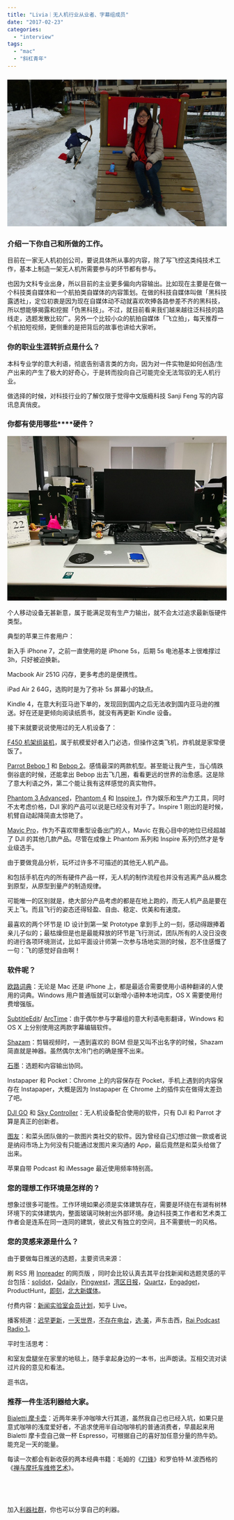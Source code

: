 ```yaml
---
title: "Livia｜无人机行业从业者、字幕组成员"
date: "2017-02-23"
categories: 
  - "interview"
tags: 
  - "mac"
  - "斜杠青年"
---
```


### ![Livia-个人照](/images/93082.jpg)

### **介绍一下你自己和所做的工作。**

目前在一家无人机初创公司，要说具体所从事的内容，除了写飞控这类纯技术工作，基本上制造一架无人机所需要参与的环节都有参与。

也因为文科专业出身，所以目前的主业更多偏向内容输出。比如现在主要是在做一个科技类自媒体和一个航拍类自媒体的内容策划。在做的科技自媒体叫做「黑科技露透社」，定位初衷是因为现在自媒体动不动就喜欢吹捧各路参差不齐的黑科技，所以想能够揭露和挖掘「伪黑科技」。不过，就目前看来我们越来越往泛科技的路线走，选题发散比较广。另外一个比较小众的航拍自媒体「飞立拍」，每天推荐一个航拍短视频，更侧重的是把背后的故事也讲给大家听。

### **你的职业生涯转折点是什么？**

本科专业学的意大利语，彻底告别语言类的方向，因为对一件实物是如何创造/生产出来的产生了极大的好奇心，于是转而投向自己可能完全无法驾驭的无人机行业。

做选择的时候，对科技行业的了解仅限于觉得中文版瘾科技 Sanji Feng 写的内容讯息真俏皮。

### **你都有使用哪些****硬件？**

![558137250877738963](/images/14074.jpg)

个人移动设备无甚新意，属于能满足现有生产力输出，就不会太过追求最新版硬件类型。

典型的苹果三件套用户：

新入手 iPhone 7，之前一直使用的是 iPhone 5s，后期 5s 电池基本上很难撑过 3h，只好被迫换新。

Macbook Air 251G 闪存，更多考虑的是便携性。

iPad Air 2 64G，选购时是为了弥补 5s 屏幕小的缺点。

Kindle 4，在意大利亚马逊下单的，发现回到国内之后无法收到国内亚马逊的推送。好在还是更倾向阅读纸质书，就没有再更新 Kindle 设备。

接下来就要说说使用过的无人机设备了：

[F450 机架组装机](https://bbs.dji.com/thread-77699-1-1.html)，属于航模爱好者入门必选，但操作这类飞机，炸机就是家常便饭了。

[Parrot Bebop 1](https://www.parrot.com/us/node/54) 和 [Bebop 2](https://www.parrot.com/us/drones/parrot-bebop-2)。感情最深的两款机型。甚至能让我产生，当心情跌倒谷底的时候，还能拿出 Bebop 出去飞几圈，看看更远的世界的治愈感。这是除了意大利语之外，第二个能让我有这样感觉的真实物件。

[Phantom 3 Advanced](https://www.dji.com/cn/phantom-3-adv)，[Phantom 4](https://www.dji.com/cn/phantom-4) 和 [Inspire 1](https://www.dji.com/cn/inspire-1)，作为娱乐和生产力工具，同时不太考虑价格，DJI 家的产品可以说是已经没有对手了。Inspire 1 刚出的是时候，机臂自动起降简直太惊艳了。

[Mavic Pro](https://store.dji.com/product/mavic-pro)，作为不喜欢带重型设备出门的人，Mavic 在我心目中的地位已经超越了 DJI 的其他几款产品。尽管在成像上 Phantom 系列和 Inspire 系列仍然才是专业级选手。

由于要做竞品分析，玩坏过许多不可描述的其他无人机产品。

和包括手机在内的所有硬件产品一样，无人机的制作流程也并没有逃离产品从概念到原型，从原型到量产的制造规律。

可能唯一的区别就是，绝大部分产品考虑的都是在地上跑的，而无人机产品是要在天上飞。而且飞行的姿态还得轻盈、自由、稳定、优美和有速度。

最喜欢的两个环节是 ID 设计到第一架 Prototype 拿到手上的一刻，感动得跟捧着亲儿子似的；最枯燥但是也是最能释放的环节是飞行测试，团队所有的人没日没夜的进行各项环境测试，比如平面设计师第一次参与场地实测的时候，忍不住感慨了一句：飞的感觉好自由啊！

### **软件呢？**

[欧路词典](https://www.eudic.net/)：无论是 Mac 还是 iPhone 上，都是最适合需要使用小语种翻译的人使用的词典。Windows 用户普通版就可以新增小语种本地词库，OS X 需要使用付费增强版。

[SubtitleEdit](https://www.nikse.dk/subtitleedit/)/ [ArcTime](https://www.arctime.org/)：由于偶尔参与字幕组的意大利语电影翻译，Windows 和 OS X 上分别使用这两款字幕编辑软件。

[Shazam](https://www.shazam.com/zh)：剪辑视频时，一遇到喜欢的 BGM 但是又叫不出名字的时候，Shazam 简直就是神器。虽然偶尔太冷门也的确是搜不出来。

[石墨](https://shimo.im/)：选题和内容输出协同。

Instapaper 和 Pocket：Chrome 上的内容保存在 Pocket，手机上遇到的内容保存在 Instapaper，大概是因为 Instapaper 在 Chrome 上的插件实在做得太差劲了吧。

[DJI GO](https://www.dji.com/cn/goapp) 和 [Sky Controller](https://www.amazon.com/Parrot-Controller-Bebop...Drone/.../B00XPTSICA)：无人机设备配合使用的软件，只有 DJI 和 Parrot 才算是真正的创新者。

[图友](https://itunes.apple.com/cn/app/tu-you/id1138177930?mt=8)：和菜头团队做的一款图片类社交的软件。因为曾经自己幻想过做一款或者说是纳闷市场上为何没有只能通过发图片来沟通的 App，最后竟然是和菜头给做了出来。

苹果自带 Podcast 和 iMessage 最近使用频率特别高。

### **您的理想工作环境是怎样的？**

想象过很多可能性。工作环境如果必须是实体建筑存在，需要是环绕在有湖有树林环境下的实体建筑内，整面玻璃可映射出外部环境。身边科技类工作者和艺术类工作者会是连系在同一连同的建筑，彼此又有独立的空间，且不需要统一的风格。

### **您的灵感来源是什么？**

由于要做每日推送的选题，主要资讯来源：

刷 RSS 用 [Inoreader](https://www.inoreader.com/?lang=zh_CN) 的网页版 ，同时会比较认真去其平台找新闻和选题灵感的平台包括：[solidot](https://www.solidot.org/)，[Qdaily](https://www.qdaily.com/)，[Pingwest](https://www.pingwest.com/)，[湾区日报](https://wanqu.co/)，[Quartz](https://qz.com/)，[Engadget](https://www.engadget.com/)，ProductHunt，[即刻](https://www.ruguoapp.com/)，[北大新媒体](https://snm.pku.edu.cn/)。

付费内容：[新闻实验室会员计划](https://fangkc.cn/2016/10/newslab/)，知乎 Live。

播客频道：[迟早更新](https://www.weareones.com/2)，[一天世界](https://ipn.li/yitianshijie/)，[不存在电台](https://itunes.apple.com/us/podcast/不存在-电台/id1180537872?mt=2)，[选·美](https://ipn.li/xuanmei/)，声东击西，[Rai Podcast Radio 1](https://www.radio1.rai.it/.../portaleRadio/PublishingBlock-2b53600d-6c25-4030-b...)。

平时生活思考：

和室友盘腿坐在家里的地毯上，随手拿起身边的一本书，出声朗读。互相交流对读过片段的意见和看法。

逛书店。

### **推荐一件生活利器给大家。**

[Bialetti 摩卡壶](https://www.amazon.cn/s/ref=nb_ss?ie=UTF8&keywords=bialetti&tag=googhydrcn-23&index=aps&hvadid=40824049766&hvpos=1o1&hvexid=&hvnetw=g&hvrand=10164672949389622984&hvpone=&hvptwo=&hvqmt=e&ref=pd_sl_18y79cfayz_e)：近两年来手冲咖啡大行其道，虽然我自己也已经入坑，如果只是意式咖啡的浅度爱好者，不追求使用半自动咖啡机的普通消费者，早晨起来用 Bialetti 摩卡壶自己做一杯 Espresso，可根据自己的喜好加任意分量的热牛奶。能充足一天的能量。

每读一次都会有新收获的两本经典书籍：毛姆的《[刀锋](https://book.douban.com/subject/2035162/)》和罗伯特·M.波西格的《[禅与摩托车维修艺术](https://book.douban.com/subject/6811366/)》。

 

 

加入[利器社群](https://liqi.io/community/)，你也可以分享自己的利器。
